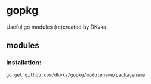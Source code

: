 # gopkg
Useful go modules (re)created by DKvka

## modules

### Installation:
```
go get github.com/dkvka/gopkg/modulename/packagename
```
